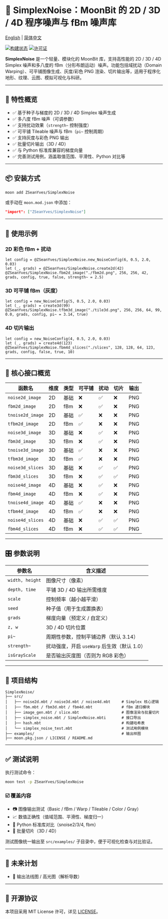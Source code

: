 # 🎨 SimplexNoise：MoonBit 的 2D / 3D / 4D 程序噪声与 fBm 噪声库

[English](https://github.com/ZSeanYves/SimplexNoise/blob/main/README.md) | [简体中文](https://github.com/ZSeanYves/SimplexNoise/blob/main/README_zh_CN.md)

[![构建状态](https://img.shields.io/github/actions/workflow/status/ZSeanYves/SimplexNoise/simplex_noise_ci.yml)](https://github.com/ZSeanYves/SimplexNoise/actions)
[![许可证](https://img.shields.io/github/license/ZSeanYves/SimplexNoise)](LICENSE)

**SimplexNoise** 是一个轻量、模块化的 MoonBit 库，支持高性能的 2D / 3D / 4D Simplex 噪声和多八度的 fBm（分形布朗运动）噪声。功能包括域扰动（Domain Warping）、可平铺图像生成、灰度/彩色 PNG 渲染、切片输出等，适用于程序化地形、纹理、云图、模拟可视化与科研。

---

## 🚀 特性概览

* ✅ 基于种子与梯度的 2D / 3D / 4D Simplex 噪声生成
* ✅ 多八度 fBm 噪声（可调参数）
* ✅ 支持扰动效果（`strength~` 控制强度）
* ✅ 可平铺 Tileable 噪声与 fBm（`pi~` 控制周期）
* ✅ 支持灰度与彩色 PNG 输出
* ✅ 批量切片输出（3D / 4D）
* ✅ 与 Python 标准库兼容的梯度向量
* ✅ 完善测试用例，涵盖取值范围、平滑性、Python 对比等

---

## 📦 安装方式

```bash
moon add ZSeanYves/SimplexNoise
```

或手动在 `moon.mod.json` 中添加：

```json
"import": ["ZSeanYves/SimplexNoise"]
```

---

## 🧪 使用示例

### 2D 彩色 fBm + 扰动

```moonbit
let config = @ZSeanYves/SimplexNoise.new_NoiseConfig(6, 0.5, 2.0, 0.03)
let (_, grads) = @ZSeanYves/SimplexNoise.create2d(42)
@ZSeanYves/SimplexNoise.fbm2d_image("./fbm2d.png", 256, 256, 42, grads, config, true, false, strength~ = 2.5)
```

### 3D 可平铺 fBm（灰度）

```moonbit
let config = new_NoiseConfig(5, 0.5, 2.0, 0.03)
let (_, grads) = create3d(99)
@ZSeanYves/SimplexNoise.tfbm3d_image("./tile3d.png", 256, 256, 64, 99, 0.0, grads, config, pi~ = 3.14, true)
```

### 4D 切片输出

```moonbit
let config = new_NoiseConfig(4, 0.5, 2.0, 0.03)
let (_, grads) = create4d(123)
@ZSeanYves/SimplexNoise.fbm4d_slices("./slices", 128, 128, 64, 123, grads, config, false, true, 10)
```

---

## 📘 核心接口概览

| 函数名              | 维度 | 类型  | 可平铺 | 扰动 | 切片 | 输出  |
| ---------------- | -- | --- | --- | -- | -- | --- |
| `noise2d_image`  | 2D | 基础  | ❌   | ✅  | ❌  | PNG |
| `fbm2d_image`    | 2D | fBm | ❌   | ✅  | ❌  | PNG |
| `tnoise2d_image` | 2D | 基础  | ✅   | ❌  | ❌  | PNG |
| `tfbm2d_image`   | 2D | fBm | ✅   | ❌  | ❌  | PNG |
| `noise3d_image`  | 3D | 基础  | ❌   | ✅  | ❌  | PNG |
| `fbm3d_image`    | 3D | fBm | ❌   | ✅  | ❌  | PNG |
| `tnoise3d_image` | 3D | 基础  | ✅   | ❌  | ❌  | PNG |
| `tfbm3d_image`   | 3D | fBm | ✅   | ❌  | ❌  | PNG |
| `noise3d_slices` | 3D | 基础  | ❌   | ✅  | ✅  | PNG |
| `fbm3d_slices`   | 3D | fBm | ❌   | ✅  | ✅  | PNG |
| `noise4d_image`  | 4D | 基础  | ❌   | ✅  | ❌  | PNG |
| `fbm4d_image`    | 4D | fBm | ❌   | ✅  | ❌  | PNG |
| `tnoise4d_image` | 4D | 基础  | ✅   | ❌  | ❌  | PNG |
| `tfbm4d_image`   | 4D | fBm | ✅   | ❌  | ❌  | PNG |
| `noise4d_slices` | 4D | 基础  | ❌   | ✅  | ✅  | PNG |
| `fbm4d_slices`   | 4D | fBm | ❌   | ✅  | ✅  | PNG |

---

## 🎛️ 参数说明

| 参数名             | 含义描述                          |
| --------------- | ----------------------------- |
| `width, height` | 图像尺寸（像素）                      |
| `depth, time`   | 平铺 3D / 4D 输出所需维度             |
| `scale`         | 控制频率（越小越平滑）                   |
| `seed`          | 种子值（用于生成置换表）                  |
| `grads`         | 梯度向量（预定义 / 自定义）               |
| `z, w`          | 3D / 4D 切片位置                  |
| `pi~`           | 周期性参数，控制平铺边界（默认 3.14）         |
| `strength~`     | 扰动强度，开启 `useWarp` 后生效（默认 1.0） |
| `isGrayScale`   | 是否输出灰度图（否则为 RGB 彩色）           |

---

## 📂 项目结构

```
SimplexNoise/
├── src/
│   ├── noise2d.mbt / noise3d.mbt / noise4d.mbt     # Simplex 核心逻辑
│   ├── fbm.mbt / fbm3d.mbt / fbm4d.mbt             # fBm 递归模块
│   ├── image_gen.mbt / slice.mbt                   # 图像渲染与批量切片
│   ├── simplex_noise.mbt / SimplexNoise.mbti       # 接口导出
│   ├── hash.mbt                                    # 构建哈希表
│   └── simplex_noise_test.mbt                      # 测试用例模块
├── examples/                                       # 输出样图
├── moon.pkg.json / LICENSE / README.md
```

---

## ✅ 测试说明

执行测试命令：

```bash
moon test -p ZSeanYves/SimplexNoise
```

### ☑️ 覆盖内容

* 📷 图像输出测试（Basic / fBm / Warp / Tileable / Color / Gray）
* 📈 数值正确性（值域范围、平滑性、梯度归一）
* 🔁 Python 标准库对比（snoise2/3/4, fbm）
* 🧪 批量切片（3D / 4D）

测试图像统一输出至 `src/examples/` 子目录中，便于可视化检查与对比验证。

---

## 📌 未来计划

* 🎨 输出法线图 / 高光图（解析导数）

---

## 📜 开源协议

本项目采用 MIT License 许可，详见 [LICENSE](./LICENSE)。
